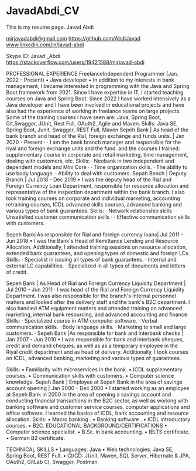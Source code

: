 # JavadAbdi_CV
This is my resume page.
Javad Abdi
 
 mirjavadabdi@gmail.com 	https://github.com/AbdiJavad	 
www.linkedin.com/in/javad-abdi
	 
Skype ID:  Javad _Abdi	 	
https://stackoverflow.com/users/19421588/mirjavad-abdi 

PROFESSIONAL EXPERIENCE
FreelanceIndependent Programmer (Jan. 2022 - Present)
• Java developer
• In addition to my interests in bank management, I became interested in programming with the Java and Spring Boot framework from 2021. Since I have expertise in IT, I started teaching courses on Java and Spring Boot. Since 2022 I have worked intensively as a Java developer and I have been involved in educational projects and have also had the experience of working in freelance teams on large projects. Some of the training courses I have seen are: Java, Spring Boot, Git,Swagger, JUnit, Rest Full, OAuth2, Agile and Maven.
Skills:
Java SE, Spring Boot, Junit, Swagger, REST Full, Maven
Sepeh Bank | As head of the bank branch and head of the Rial, foreign exchange and funds units. | Jan 2020 - Present ·
· I am the bank branch manager and responsible for the riyal and foreign exchange units and the fund. and the courses I trained: supplementary course in corporate and retail marketing, time management, dealing with customers, etc.
Skills:
· Neobank in two independent and dependent models and Mini Core ·
· Time organization skills.
· The ability to use body language.
· Ability to deal with customers.
Sepah Bench | Deputy Branch | Jul 2018 - Dec 2019
• I was the deputy head of the Rial and Foreign Currency Loan Department, responsible for resource allocation and representative of the inspection department within the bank branch. I also took training courses on corporate and individual marketing, accounting retraining courses, ICDL advanced skills courses, advanced banking and various types of bank guarantees.
Skills:
· Network relationship skills ·
· Unsatisfied customer communication skills ·
· Effective communication skills with customers.

Sepeh Bank|As responsible for Rial and foreign currency loans| Jul 2011 - Jun 2018
• I was the Bank's Head of Remittance Lending and Resource Allocation. Additionally, I attended training sessions on resource allocation, extended bank guarantees, and opening types of domestic and foreign LCs.
Skills:
· Specialist in issuing all types of bank guarantees.
· Internal and external LC capabilities.
· Specialized in all types of documents and letters of credit.

Sepeh Bank | As Head of Rial and Foreign Currency Liquidity Department | Jul
  2010 - Jun 2011
· I was head of the Rial and Foreign Currency Liquidity Department. I was also responsible for the branch's internal personnel matters and looked after the delivery staff and the bank's B2C department. I also handled ATM equipment matters and attended training on advanced marketing, internal bank resourcing, and advanced accounting and finance.
Skills:
· Specialized course in ATM computer software.
· Verbal communication skills.
· Body language skills.
· Marketing to small and large customers.
·
Sepeh Bank |As responsible for bank and interbank checks | Jan 2007 - Jun 2010
• I was responsible for bank and interbank cheques, credit and demand cheques, as well as as a temporary employee in the Riyal credit department and as head of delivery. Additionally, I took courses on ICDL, advanced banking, marketing and various types of guarantees.

  Skills:
• Familiarity with microservices in the bank.
• ICDL supplementary courses.
• Communication skills with customers.
• Computer science knowledge.
  Sepeh Bank | Employee at Sepeh Bank in the area of savings account opening | Jan 2000 - Dec 2006
• I started working as an employee at Sepeh Bank in 2000 in the area of opening a savings account and conducting financial transactions in the B2C sector, as well as working with banking software and customer service courses, computer applications and office software. I learned the basics of ICDL, bank accounting and resource allocation.
Skills:
• Macro banking .
• Banking software .
• ICDL introductory courses.
• B2C.
EDUCATIONAL BACKGROUND/CERTIFICATIONS
• Computer science specialist.
• B.Sc. in bank accounting.
• IELTS certificate.
• German B2 certificate.

TECHNICAL SKILLS
• Languages: Java
• Web technologies: Java SE, Spring Boot, REST Full.
• CI/CD: JUnit, Maven, SQL Server, Hibernate & JPA, OAuth2, GitLab CI, Swagger, Postman
